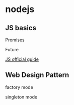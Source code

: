 # nodejs

## JS basics

Promises

Future

[JS official guide](https://developer.mozilla.org/en-US/docs/Web/JavaScript/Guide/Introduction)

## Web Design Pattern

factory mode

singleton mode

